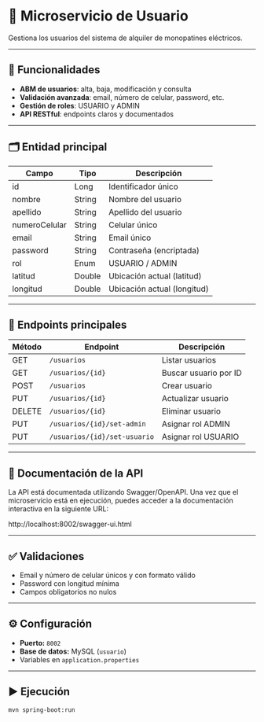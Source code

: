 # 👤 Microservicio de Usuario

Gestiona los usuarios del sistema de alquiler de monopatines eléctricos.

---

## 🚀 Funcionalidades

- **ABM de usuarios**: alta, baja, modificación y consulta
- **Validación avanzada**: email, número de celular, password, etc.
- **Gestión de roles**: USUARIO y ADMIN
- **API RESTful**: endpoints claros y documentados

---

## 🗂️ Entidad principal

| Campo           | Tipo     | Descripción                        |
|-----------------|----------|------------------------------------|
| id              | Long     | Identificador único                |
| nombre          | String   | Nombre del usuario                 |
| apellido        | String   | Apellido del usuario               |
| numeroCelular   | String   | Celular único                      |
| email           | String   | Email único                        |
| password        | String   | Contraseña (encriptada)            |
| rol             | Enum     | USUARIO / ADMIN                    |
| latitud         | Double   | Ubicación actual (latitud)         |
| longitud        | Double   | Ubicación actual (longitud)        |

---

## 📡 Endpoints principales

| Método | Endpoint                      | Descripción                    |
|--------|-------------------------------|--------------------------------|
| GET    | `/usuarios`                   | Listar usuarios                |
| GET    | `/usuarios/{id}`              | Buscar usuario por ID          |
| POST   | `/usuarios`                   | Crear usuario                  |
| PUT    | `/usuarios/{id}`              | Actualizar usuario             |
| DELETE | `/usuarios/{id}`              | Eliminar usuario               |
| PUT    | `/usuarios/{id}/set-admin`    | Asignar rol ADMIN              |
| PUT    | `/usuarios/{id}/set-usuario`  | Asignar rol USUARIO            |

---

## 📖 Documentación de la API

La API está documentada utilizando Swagger/OpenAPI. Una vez que el microservicio está en ejecución, puedes acceder a la documentación interactiva en la siguiente URL:

http://localhost:8002/swagger-ui.html

---

## ✅ Validaciones

- Email y número de celular únicos y con formato válido
- Password con longitud mínima
- Campos obligatorios no nulos

---

## ⚙️ Configuración

- **Puerto:** `8002`
- **Base de datos:** MySQL (`usuario`)
- Variables en `application.properties`

---

## ▶️ Ejecución

```bash
mvn spring-boot:run